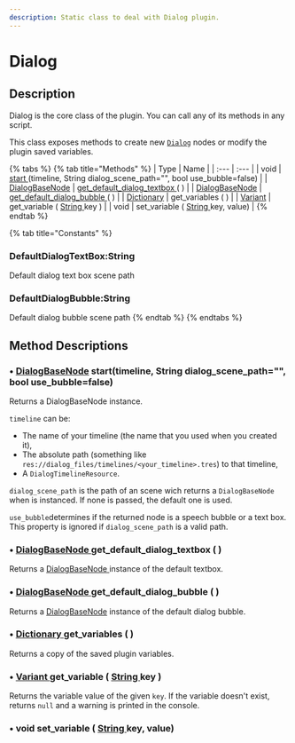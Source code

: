 ```yaml
---
description: Static class to deal with Dialog plugin.
---
```


# Dialog

## Description

Dialog is the core class of the plugin. You can call any of its methods in any script.   
  
This class exposes methods to create new [`Dialog`](class_dialog-base-node/) nodes or modify the plugin saved variables.

{% tabs %}
{% tab title="Methods" %}
| Type | Name |
| :--- | :--- |
| void | [start ](class_dialog.md#dialogbasenode-start-timeline-string-dialog_scene_path-bool-use_bubble-false)\(timeline, String dialog\_scene\_path="", bool use\_bubble=false\) |
| [DialogBaseNode](class_dialog-base-node/) | [get\_default\_dialog\_textbox ](class_dialog.md#dialogbasenode-get_default_dialog_textbox)\( \) |
| [DialogBaseNode](class_dialog-base-node/) | [get\_default\_dialog\_bubble ](class_dialog.md#dialogbasenode-get_default_dialog_bubble)\( \) |
| [Dictionary](https://docs.godotengine.org/es/stable/classes/class_dictionary.html) | get\_variables \( \) |
| [Variant](https://docs.godotengine.org/es/stable/classes/class_variant.html) | get\_variable \( [String ](https://docs.godotengine.org/es/stable/classes/class_string.html)key \) |
| void | set\_variable \( [String ](https://docs.godotengine.org/es/stable/classes/class_string.html)key, value\) |
{% endtab %}

{% tab title="Constants" %}
### DefaultDialogTextBox:String

Default dialog text box scene path

### DefaultDialogBubble:String

Default dialog bubble scene path
{% endtab %}
{% endtabs %}

## Method Descriptions

### •  [DialogBaseNode](class_dialog-base-node/) start\(timeline, String dialog\_scene\_path="", bool use\_bubble=false\) 

Returns a DialogBaseNode instance.

`timeline` can be:

* The name of your timeline \(the name that you used when you created it\),
* The absolute path \(something like `res://dialog_files/timelines/<your_timeline>.tres`\) to that timeline,
* A `DialogTimelineResource`.

`dialog_scene_path` is the path of an scene wich returns a `DialogBaseNode` when is instanced. If none is passed, the default one is used.

`use_bubble`determines if the returned node is a speech bubble or a text box. This property is ignored if `dialog_scene_path` is a valid path.



### •  [DialogBaseNode ](class_dialog-base-node/)**get\_default\_dialog\_textbox \( \)**

Returns a [DialogBaseNode ](class_dialog-base-node/)instance of the default textbox.



### •  [DialogBaseNode ](class_dialog-base-node/)**get\_default\_dialog\_bubble \( \)**

Returns a [DialogBaseNode](class_dialog-base-node/) instance of the default dialog bubble.



### •  [Dictionary ](https://docs.godotengine.org/es/stable/classes/class_dictionary.html)get\_variables \( \)

Returns a copy of the saved plugin variables.



### •  [Variant ](https://docs.godotengine.org/es/stable/classes/class_variant.html)get\_variable \( [String ](https://docs.godotengine.org/es/stable/classes/class_string.html)key \)

Returns the variable value of the given `key`. If the variable doesn't exist, returns `null` and a warning is printed in the console.

### •  void set\_variable \( [String ](https://docs.godotengine.org/es/stable/classes/class_string.html)key, value\)

